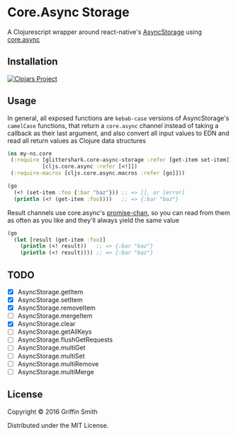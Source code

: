 # Core.Async Storage

A Clojurescript wrapper around react-native's [AsyncStorage][] using
[core.async][]

[AsyncStorage]: https://facebook.github.io/react-native/docs/asyncstorage.html#content
[core.async]: https://github.com/clojure/core.async

## Installation

[![Clojars Project](https://img.shields.io/clojars/v/core-async-storage.svg)](https://clojars.org/core-async-storage)

## Usage

In general, all exposed functions are `kebab-case` versions of AsyncStorage's
`camelCase` functions, that return a `core.async` channel instead of taking a
callback as their last argument, and also convert all input values to EDN and
read all return values as Clojure data structures

```clojure
(ns my-ns.core
 (:require [glittershark.core-async-storage :refer [get-item set-item]]
           [cljs.core.async :refer [<!]])
 (:require-macros [cljs.core.async.macros :refer [go]]))

(go
  (<! (set-item :foo {:bar "baz"})) ;; => [], or [error]
  (println (<! (get-item :foo))))   ;; => {:bar "baz"}
```

Result channels use core.async's [promise-chan][], so you can read from them as
often as you like and they'll always yield the same value

```clojure
(go
  (let [result (get-item :foo)]
    (println (<! result))   ;; => {:bar "baz"}
    (println (<! result)))) ;; => {:bar "baz"}
```

[promise-chan]: https://clojure.github.io/core.async/#clojure.core.async/promise-chan

## TODO

- [x] AsyncStorage.getItem
- [x] AsyncStorage.setItem
- [x] AsyncStorage.removeItem
- [ ] AsyncStorage.mergeItem
- [x] AsyncStorage.clear
- [ ] AsyncStorage.getAllKeys
- [ ] AsyncStorage.flushGetRequests
- [ ] AsyncStorage.multiGet
- [ ] AsyncStorage.multiSet
- [ ] AsyncStorage.multiRemove
- [ ] AsyncStorage.multiMerge

## License

Copyright © 2016 Griffin Smith

Distributed under the MIT License.
